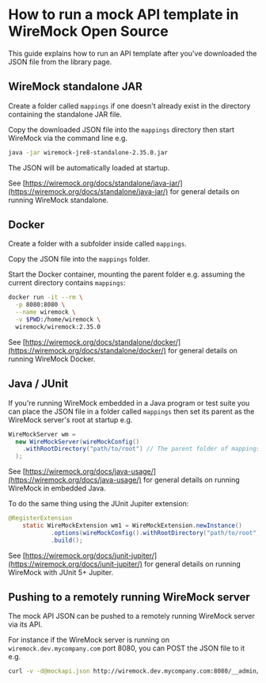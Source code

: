 # How to run a mock API template in WireMock Open Source

This guide explains how to run an API template after you've downloaded the JSON file from the library page.

## WireMock standalone JAR

Create a folder called `mappings` if one doesn't already exist in the directory containing the standalone JAR file.

Copy the downloaded JSON file into the `mappings` directory then start WireMock via the command line e.g.

```bash
java -jar wiremock-jre8-standalone-2.35.0.jar
```

The JSON will be automatically loaded at startup.

See [https://wiremock.org/docs/standalone/java-jar/](https://wiremock.org/docs/standalone/java-jar/) for general details on running WireMock standalone.

## Docker

Create a folder with a subfolder inside called `mappings`.

Copy the JSON file into the `mappings` folder.

Start the Docker container, mounting the parent folder e.g. assuming the current directory contains `mappings`:

```bash
docker run -it --rm \
  -p 8080:8080 \
  --name wiremock \
  -v $PWD:/home/wiremock \
  wiremock/wiremock:2.35.0
```

See [https://wiremock.org/docs/standalone/docker/](https://wiremock.org/docs/standalone/docker/) for general details on running WireMock Docker.


## Java / JUnit

If you're running WireMock embedded in a Java program or test suite you can place the JSON file in a folder called `mappings` then set its parent as the WireMock server's root at startup e.g.

```java
WireMockServer wm =
  new WireMockServer(wireMockConfig()
    .withRootDirectory("path/to/root") // The parent folder of mappings
  );
```

See [https://wiremock.org/docs/java-usage/](https://wiremock.org/docs/java-usage/) for general details on running WireMock in embedded Java.


To do the same thing using the JUnit Jupiter extension:

```java
@RegisterExtension
    static WireMockExtension wm1 = WireMockExtension.newInstance()
            .options(wireMockConfig().withRootDirectory("path/to/root"))
            .build();
```

See [https://wiremock.org/docs/junit-jupiter/](https://wiremock.org/docs/junit-jupiter/) for general details on running WireMock with JUnit 5+ Jupiter.

## Pushing to a remotely running WireMock server

The mock API JSON can be pushed to a remotely running WireMock server via its API.

For instance if the WireMock server is running on `wiremock.dev.mycompany.com` port 8080, you can POST the JSON file to it e.g.

```bash
curl -v -d@mockapi.json http://wiremock.dev.mycompany.com:8080/__admin/mappings/import
```